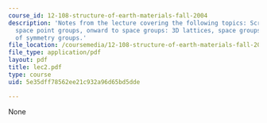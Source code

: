 ```yaml
---
course_id: 12-108-structure-of-earth-materials-fall-2004
description: 'Notes from the lecture covering the following topics: Screw axes, rotoinversion,
  space point groups, onward to space groups: 3D lattices, space groups, and summary
  of symmetry groups.'
file_location: /coursemedia/12-108-structure-of-earth-materials-fall-2004/5e35dff78562ee21c932a96d65bd5dde_lec2.pdf
file_type: application/pdf
layout: pdf
title: lec2.pdf
type: course
uid: 5e35dff78562ee21c932a96d65bd5dde

---
```

None
